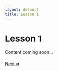 ```yaml
---
layout: default
title: Lesson 1
---
```


# Lesson 1

Content coming soon...

<div style="margin-top: 20px;">
<a href="/docs/Intermediate/Lessons/lesson_2.html">Next ➡</a>
</div>
